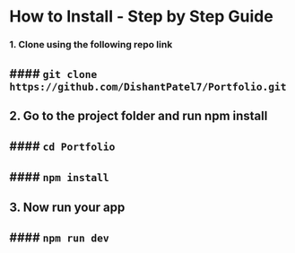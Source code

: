 # How to Install - Step by Step Guide
### 1. Clone using the following repo link
## #### ` git clone https://github.com/DishantPatel7/Portfolio.git `

## 2. Go to the project folder and run npm install
## #### ` cd Portfolio `
## #### ` npm install `

## 3. Now run your app
## #### ` npm run dev `
